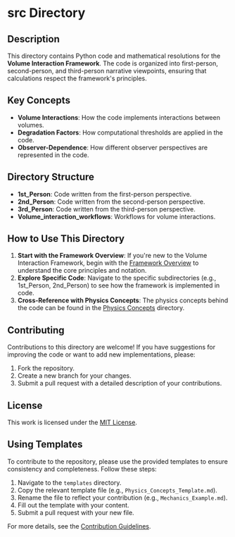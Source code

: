 # src Directory

## Description
This directory contains Python code and mathematical resolutions for the **Volume Interaction Framework**. The code is organized into first-person, second-person, and third-person narrative viewpoints, ensuring that calculations respect the framework's principles.

## Key Concepts
- **Volume Interactions**: How the code implements interactions between volumes.
- **Degradation Factors**: How computational thresholds are applied in the code.
- **Observer-Dependence**: How different observer perspectives are represented in the code.

## Directory Structure
- **1st_Person**: Code written from the first-person perspective.
- **2nd_Person**: Code written from the second-person perspective.
- **3rd_Person**: Code written from the third-person perspective.
- **Volume_interaction_workflows**: Workflows for volume interactions.

## How to Use This Directory
1. **Start with the Framework Overview**: If you're new to the Volume Interaction Framework, begin with the [Framework Overview](../Framework_Overview/1-Legend.md) to understand the core principles and notation.
2. **Explore Specific Code**: Navigate to the specific subdirectories (e.g., 1st_Person, 2nd_Person) to see how the framework is implemented in code.
3. **Cross-Reference with Physics Concepts**: The physics concepts behind the code can be found in the [Physics Concepts](../Physics_Concepts) directory.

## Contributing
Contributions to this directory are welcome! If you have suggestions for improving the code or want to add new implementations, please:
1. Fork the repository.
2. Create a new branch for your changes.
3. Submit a pull request with a detailed description of your contributions.

## License
This work is licensed under the [MIT License](../LICENSE).

## Using Templates
To contribute to the repository, please use the provided templates to ensure consistency and completeness. Follow these steps:
1. Navigate to the `templates` directory.
2. Copy the relevant template file (e.g., `Physics_Concepts_Template.md`).
3. Rename the file to reflect your contribution (e.g., `Mechanics_Example.md`).
4. Fill out the template with your content.
5. Submit a pull request with your new file.

For more details, see the [Contribution Guidelines](CONTRIBUTING.md).